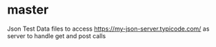 # master
Json Test Data files to access https://my-json-server.typicode.com/ as server to handle get and post calls
